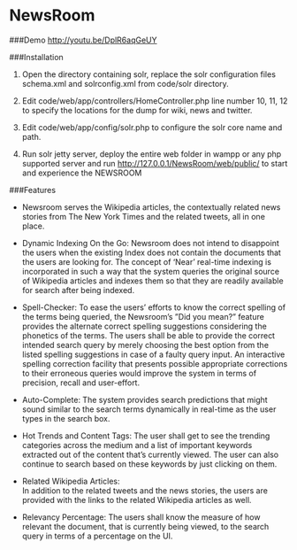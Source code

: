 NewsRoom
========

###Demo
http://youtu.be/DplR6aqGeUY

###Installation

1) Open the directory containing solr, replace the solr configuration files schema.xml and solrconfig.xml from code/solr directory.

2) Edit code/web/app/controllers/HomeController.php line number 10, 11, 12 to specify the locations for the dump for wiki, news and twitter.

3) Edit code/web/app/config/solr.php to configure the solr core name and path.

4) Run solr jetty server, deploy the entire web folder in wampp or any php supported server and run http://127.0.0.1/NewsRoom/web/public/ to start and experience the NEWSROOM

###Features
*	Newsroom serves the Wikipedia articles, the contextually related news stories from The New York Times and the related tweets, all in one place. 

*	Dynamic Indexing On the Go: Newsroom does not intend to disappoint the users when the existing Index does not contain the documents that the users are looking for. The concept of ‘Near’ real-time indexing is incorporated in such a way that the system queries the original source of Wikipedia articles and indexes them so that they are readily available for search after being indexed. 

*	Spell-Checker: 
To ease the users’ efforts to know the correct spelling of the terms being queried, the Newsroom’s ”Did you mean?” feature provides the alternate correct spelling suggestions considering the phonetics of the terms. The users shall be able to provide the correct intended search query by merely choosing the best option from the listed spelling suggestions in case of a faulty query input. An interactive spelling correction facility that presents possible appropriate corrections to their erroneous queries would improve the system in terms of precision, recall and user-effort. 

* Auto-Complete: 
The system provides search predictions that might sound similar to the search terms dynamically in real-time as the user types in the search box.

*	Hot Trends and Content Tags: 
The user shall get to see the trending categories across the medium and a list of important keywords extracted out of the content that’s currently viewed. The user can also continue to search based on these keywords by just clicking on them.

*	Related Wikipedia Articles:  
In addition to the related tweets and the news stories, the users are provided with the links to the related Wikipedia articles as well. 
*	Relevancy Percentage: 
The users shall know the measure of how relevant the document, that is currently being viewed, to the search query in terms of a percentage on the UI. 

